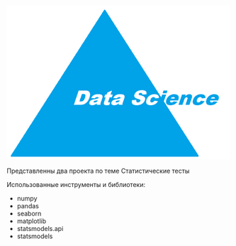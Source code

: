 ![!\[alt text\](scale_1200.png)](scale_1200.png)

Представленны два проекта по теме Статистические тесты

Использованные инструменты и библиотеки:

* numpy
* pandas
* seaborn
* matplotlib
* statsmodels.api
* statsmodels



